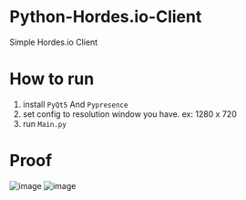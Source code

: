 # Python-Hordes.io-Client
Simple Hordes.io Client

# How to run
1. install ``PyQt5`` And ``Pypresence``
2. set config to resolution window you have. ex: 1280 x 720
3. run ``Main.py``

# Proof
![image](https://user-images.githubusercontent.com/103701190/166852326-a144b18c-6f6a-4331-bdcd-bcd32a94d187.png)
![image](https://user-images.githubusercontent.com/103701190/166852392-3c7a631c-e57f-4a94-8a88-9884cda6e7b7.png)
